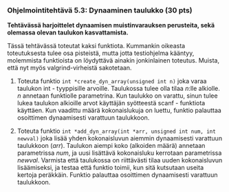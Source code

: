 ### Ohjelmointitehtävä 5.3: Dynaaminen taulukko (30 pts)

**Tehtävässä harjoittelet dynaamisen muistinvarauksen perusteita, sekä
olemassa olevan taulukon kasvattamista.**

Tässä tehtävässä toteutat kaksi funktiota. Kummankin oikeasta toteutuksesta
tulee osa pisteistä, mutta jotta testiohjelma kääntyy, molemmista funktioista on
löydyttävä ainakin jonkinlainen toteutus. Muista, että nyt myös
valgrind-virheistä sakotetaan.

1) Toteuta funktio `int *create_dyn_array(unsigned int n)` joka varaa taulukon
int - tyyppisille arvoille. Taulukossa tulee olla tilaa *n*:lle alkiolle.
*n* annetaan funktiolle parametrina. Kun taulukko on varattu, sinun tulee lukea
taulukon alkioille arvot käyttäjän syötteestä scanf - funktiota käyttäen.
Kun vaadittu määrä kokonaislukuja on luettu, funktio palauttaa osoittimen
dynaamisesti varattuun taulukkoon.

2) Toteuta funktio `int *add_dyn_array(int *arr, unsigned int num, int newval)`
joka lisää yhden kokonaisluvun aiemmin dynaamisesti varattuun taulukkoon (*arr*). 
Taulukon aiempi koko (alkoiden määrä) annetaan parametrissa *num*, ja uusi lisättävä kokonaisluku
kerrotaan parametrissa *newval*. Varmista että taulukossa on riittävästi
tilaa uuden kokonaisluvun lisäämiseksi, ja testaa että funktio toimii,
kun sitä kutsutaan useita kertoja peräkkäin. Funktio palauttaa osoittimen
dynaamisesti varattuun taulukkoon.
